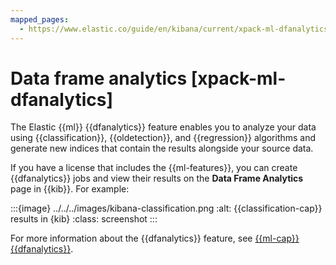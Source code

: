 ```yaml
---
mapped_pages:
  - https://www.elastic.co/guide/en/kibana/current/xpack-ml-dfanalytics.html
---
```


# Data frame analytics [xpack-ml-dfanalytics]

The Elastic {{ml}} {{dfanalytics}} feature enables you to analyze your data using {{classification}}, {{oldetection}}, and {{regression}} algorithms and generate new indices that contain the results alongside your source data.

If you have a license that includes the {{ml-features}}, you can create {{dfanalytics}} jobs and view their results on the **Data Frame Analytics** page in {{kib}}. For example:

:::{image} ../../../images/kibana-classification.png
:alt: {{classification-cap}} results in {kib}
:class: screenshot
:::

For more information about the {{dfanalytics}} feature, see [{{ml-cap}} {{dfanalytics}}](../data-frame-analytics.md).
